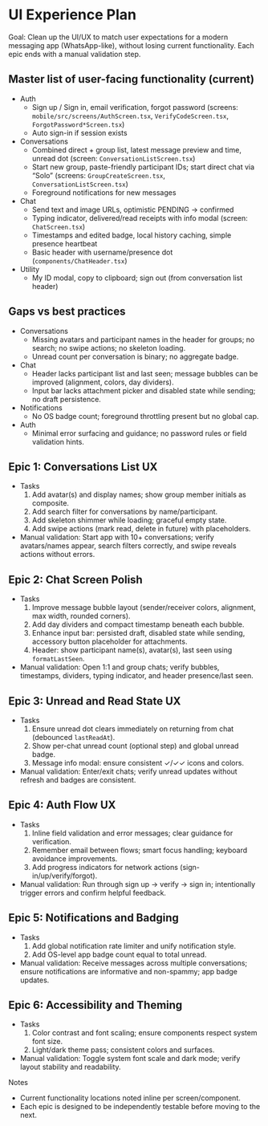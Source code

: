 # UI Experience Plan

Goal: Clean up the UI/UX to match user expectations for a modern messaging app (WhatsApp-like), without losing current functionality. Each epic ends with a manual validation step.

## Master list of user-facing functionality (current)
- Auth
  - Sign up / Sign in, email verification, forgot password (screens: `mobile/src/screens/AuthScreen.tsx`, `VerifyCodeScreen.tsx`, `ForgotPassword*Screen.tsx`)
  - Auto sign-in if session exists
- Conversations
  - Combined direct + group list, latest message preview and time, unread dot (screen: `ConversationListScreen.tsx`)
  - Start new group, paste-friendly participant IDs; start direct chat via “Solo” (screens: `GroupCreateScreen.tsx`, `ConversationListScreen.tsx`)
  - Foreground notifications for new messages
- Chat
  - Send text and image URLs, optimistic PENDING → confirmed
  - Typing indicator, delivered/read receipts with info modal (screen: `ChatScreen.tsx`)
  - Timestamps and edited badge, local history caching, simple presence heartbeat
  - Basic header with username/presence dot (`components/ChatHeader.tsx`)
- Utility
  - My ID modal, copy to clipboard; sign out (from conversation list header)

## Gaps vs best practices
- Conversations
  - Missing avatars and participant names in the header for groups; no search; no swipe actions; no skeleton loading.
  - Unread count per conversation is binary; no aggregate badge.
- Chat
  - Header lacks participant list and last seen; message bubbles can be improved (alignment, colors, day dividers).
  - Input bar lacks attachment picker and disabled state while sending; no draft persistence.
- Notifications
  - No OS badge count; foreground throttling present but no global cap.
- Auth
  - Minimal error surfacing and guidance; no password rules or field validation hints.

## Epic 1: Conversations List UX
- Tasks
  1. Add avatar(s) and display names; show group member initials as composite.
  2. Add search filter for conversations by name/participant.
  3. Add skeleton shimmer while loading; graceful empty state.
  4. Add swipe actions (mark read, delete in future) with placeholders.
- Manual validation: Start app with 10+ conversations; verify avatars/names appear, search filters correctly, and swipe reveals actions without errors.

## Epic 2: Chat Screen Polish
- Tasks
  1. Improve message bubble layout (sender/receiver colors, alignment, max width, rounded corners).
  2. Add day dividers and compact timestamp beneath each bubble.
  3. Enhance input bar: persisted draft, disabled state while sending, accessory button placeholder for attachments.
  4. Header: show participant name(s), avatar(s), last seen using `formatLastSeen`.
- Manual validation: Open 1:1 and group chats; verify bubbles, timestamps, dividers, typing indicator, and header presence/last seen.

## Epic 3: Unread and Read State UX
- Tasks
  1. Ensure unread dot clears immediately on returning from chat (debounced `lastReadAt`).
  2. Show per-chat unread count (optional step) and global unread badge.
  3. Message info modal: ensure consistent ✓/✓✓ icons and colors.
- Manual validation: Enter/exit chats; verify unread updates without refresh and badges are consistent.

## Epic 4: Auth Flow UX
- Tasks
  1. Inline field validation and error messages; clear guidance for verification.
  2. Remember email between flows; smart focus handling; keyboard avoidance improvements.
  3. Add progress indicators for network actions (sign-in/up/verify/forgot).
- Manual validation: Run through sign up → verify → sign in; intentionally trigger errors and confirm helpful feedback.

## Epic 5: Notifications and Badging
- Tasks
  1. Add global notification rate limiter and unify notification style.
  2. Add OS-level app badge count equal to total unread.
- Manual validation: Receive messages across multiple conversations; ensure notifications are informative and non-spammy; app badge updates.

## Epic 6: Accessibility and Theming
- Tasks
  1. Color contrast and font scaling; ensure components respect system font size.
  2. Light/dark theme pass; consistent colors and surfaces.
- Manual validation: Toggle system font scale and dark mode; verify layout stability and readability.

Notes
- Current functionality locations noted inline per screen/component.
- Each epic is designed to be independently testable before moving to the next.
